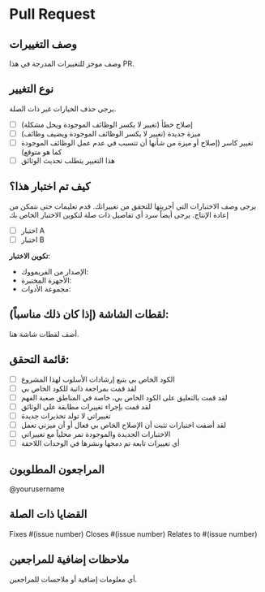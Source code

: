 # Pull Request

## وصف التغييرات
وصف موجز للتغييرات المدرجة في هذا PR.

## نوع التغيير
يرجى حذف الخيارات غير ذات الصلة.

- [ ] إصلاح خطأ (تغيير لا يكسر الوظائف الموجودة ويحل مشكلة)
- [ ] ميزة جديدة (تغيير لا يكسر الوظائف الموجودة ويضيف وظائف)
- [ ] تغيير كاسر (إصلاح أو ميزة من شأنها أن تتسبب في عدم عمل الوظائف الموجودة كما هو متوقع)
- [ ] هذا التغيير يتطلب تحديث الوثائق

## كيف تم اختبار هذا؟
يرجى وصف الاختبارات التي أجريتها للتحقق من تغييراتك. قدم تعليمات حتى نتمكن من إعادة الإنتاج. يرجى أيضاً سرد أي تفاصيل ذات صلة لتكوين الاختبار الخاص بك

- [ ] اختبار A
- [ ] اختبار B

**تكوين الاختبار**:
* الإصدار من الفريمووك:
* الأجهزة المختبرة:
* مجموعة الأدوات:

## لقطات الشاشة (إذا كان ذلك مناسباً):
أضف لقطات شاشة هنا.

## قائمة التحقق:
- [ ] الكود الخاص بي يتبع إرشادات الأسلوب لهذا المشروع
- [ ] لقد قمت بمراجعة ذاتية للكود الخاص بي
- [ ] لقد قمت بالتعليق على الكود الخاص بي، خاصة في المناطق صعبة الفهم
- [ ] لقد قمت بإجراء تغييرات مطابقة على الوثائق
- [ ] تغييراتي لا تولد تحذيرات جديدة
- [ ] لقد أضفت اختبارات تثبت أن الإصلاح الخاص بي فعال أو أن ميزتي تعمل
- [ ] الاختبارات الجديدة والموجودة تمر محلياً مع تغييراتي
- [ ] أي تغييرات تابعة تم دمجها ونشرها في الوحدات اللاحقة

## المراجعون المطلوبون
@yourusername

## القضايا ذات الصلة
Fixes #(issue number)
Closes #(issue number)
Relates to #(issue number)

## ملاحظات إضافية للمراجعين
أي معلومات إضافية أو ملاحسات للمراجعين.
